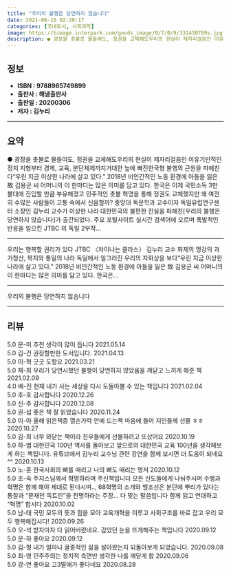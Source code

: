 ```yaml
---
title: "우리의 불행은 당연하지 않습니다"
date: 2021-06-16 02:20:17
categories: [국내도서, 사회과학]
image: https://bimage.interpark.com/goods_image/0/7/0/9/331430709s.jpg
description: ● 광장을 촛불로 물들여도, 정권을 교체해도우리의 현실이 제자리걸음인 이유기만적인 정치 지형부터 경제, 교육, 분단체제까지거대한 늪에 빠진한국형 불행의 근원을 파헤친다“우린 지금 이상한 나라에 살고 있다.” 2018년 비인간적인 노동 환경에 아들을 잃은 故 김용균 씨 어머니의 이 한마
---
```


## **정보**

- **ISBN : 9788965749899**
- **출판사 : 해냄출판사**
- **출판일 : 20200306**
- **저자 : 김누리**

------



## **요약**

●  광장을 촛불로 물들여도, 정권을 교체해도우리의 현실이 제자리걸음인 이유기만적인 정치 지형부터 경제, 교육, 분단체제까지거대한 늪에 빠진한국형 불행의 근원을 파헤친다“우린 지금 이상한 나라에 살고 있다.” 2018년 비인간적인 노동 환경에 아들을 잃은 故 김용균 씨 어머니의 이 한마디는 많은 의미를 담고 있다. 한국은 이제 국민소득 3만 불대에 진입할 만큼 부유해졌고 민주적인 촛불 혁명을 통해 정권도 교체했지만 왜 여전히 수많은 사람들이 고통 속에서 신음할까? 중앙대 독문학과 교수이자 독일유럽연구센터 소장인 김누리 교수가 이상한 나라 대한민국의 불편한 진실을 파헤친[우리의 불행은 당연하지 않습니다]가 출간되었다. 주요 포털사이트 실시간 검색어에 오르며 폭발적인 반응을 일으킨 JTBC 의 독일 2부작...

------

우리는 행복할 권리가 있다
JTBC 〈차이나는 클라스〉 김누리 교수 화제의 명강의 
과거청산, 복지와 통일의 나라 독일에서 일그러진 우리의 자화상을 보다“우린 지금 이상한 나라에 살고 있다.” 2018년 비인간적인 노동 환경에 아들을 잃은 故 김용균 씨 어머니의 이 한마디는 많은 의미를 담고 있다. 한국은... 

------


우리의 불행은 당연하지 않습니다 

------


## **리뷰** 

5.0 문-미 추천  생각이 많이 듭니다 2021.05.14 <br/>5.0 김-건 권장할만한 도서입니다. 2021.04.13 <br/>5.0 이-혁 굿굿 도항요 2021.03.21 <br/>5.0 채-희 우리가 당연시했던 불행이
당연하지 않았음을 깨닫고 느끼게 해준 책
 2021.02.09 <br/>4.0 배-진 현재 내가 사는 세상을 다시 도돌아볼 수 있는 책입니다 2021.02.04 <br/>5.0 추-호 감사합니다 2020.12.26 <br/>5.0 신-주 감사합니다  2020.12.08 <br/>5.0 권-섭 좋은 책 잘 읽었습니다 2020.11.24 <br/>5.0 이-아 올해 읽은책중 열손가락 안에 드는책
마음에 들어 지인들께 선물 ㅎㅎ 2020.10.27 <br/>5.0 김-희 너무 와닫는 책이라 
친우들에게 선물하려고 또샀어요 2020.10.19 <br/>5.0 하-엽 대한민국 100년 역사를 돌아보고 앞으로의 대한민국 교육 100년을 생각해보게 하는 책입니다.
유튜브에서 김누리 교수님 관련 강연을 함께 보시면 더 도움이 되네요^^ 2020.10.13 <br/>5.0 노-훈 한국사회의 뼈를 때리고 나의 뼈도 때리는 명저 2020.10.12 <br/>5.0 조-숙 주지스님께서 혁명하라며 주신책입니다 모든 신도들에게 나눠주시며 수행과 혁명은 함께 해야 제대로 된다시며..,
68혁명의 소개와 헬조선은 분단에 뿌리가 있다는 통찰과 “문재인 독트린”을 천명하라는 주장... 다 맞는 말씀입니다
함께 읽고 연대하고 “혁명” 합시다 2020.10.02 <br/>5.0 남-태 국민 모두의 뜻과 힘을 모아 교육개혁을 이루고 사회구조를 바로 잡고 우리 모두 행복해집시다!
 2020.09.26 <br/>5.0 오-석 받자마자 다 읽어버렸네요. 감았던 눈을 뜨게해주는 책입니다  2020.09.12 <br/>5.0 문-하 좋아요 2020.09.12 <br/>5.0 김-형 내가 얼마나 굴종적인 삶을 살아왔는지 되돌아보게 되었습니다. 2020.09.08 <br/>5.0 최-영 민주주의는 정치적 측면만 생각한 나를 깨닫게 함 2020.09.06 <br/>5.0 강-연 좋아요
고3딸애가 좋다네요 2020.08.28 <br/>